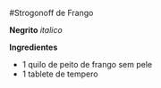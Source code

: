 #Strogonoff de Frango

**Negrito** _italico_

**Ingredientes**

 - 1 quilo de peito de frango sem pele
 - 1 tablete de tempero